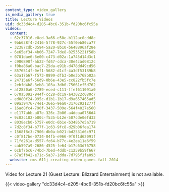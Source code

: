 ```yaml
---
content_type: video_gallery
is_media_gallery: true
title: Lecture Videos
uid: dc33d4c4-d205-4bc6-351b-fd20bc6fc55a
videos:
  content:
  - 62c37016-e8cd-3a66-e50e-b112ac0cdd8c
  - 9bb638f4-2416-5f78-927c-55f0eb80ca77
  - 32387cdb-3594-5a20-8b10-b648896af28e
  - 6e65ef34-4b06-7247-7de8-82535221f58b
  - 0781dae6-6e00-c473-d02a-1a745d14d3c1
  - c986898f-ab22-fd47-cdca-30e4cad0812c
  - f0ba86a0-bac7-25da-e91b-d478dd49cd56
  - 8576514f-0ef1-5682-d1cf-4a3df53189b8
  - 63a17b67-f573-0899-dfb3-b0e3b768b02a
  - 24715a6f-56d9-0b6e-43e5-cc822fb5fc7e
  - 2ebfd4b8-3eb8-103a-3db0-75661ef5d762
  - af2830a6-2789-eced-c111-ffef611091a0
  - 670a5092-944f-cc28-dc19-a43022c080c7
  - ed080f24-995c-d1b1-1b17-d9a657465ad5
  - 09a39476-74e1-36e5-9ea0-31762921277f
  - 16ad8fc4-790f-3437-509e-564f4027e560
  - e1177abb-a87e-326c-2b06-a4deaa0756d4
  - 9c02c182-b80c-f535-b12e-507cde0efd32
  - 8038ecb0-5757-e0dc-6b1e-b34867e5a719
  - 7d2c8f34-b77f-1c63-9fc8-d29b06fea174
  - 1568f8c3-7906-db0a-b021-bd2531d6c971
  - c0f817be-0734-04fb-e966-9f0f1d62091f
  - 71fd261a-d557-fc64-b77c-4e2ea11a6f59
  - cab597a9-2686-4525-fe64-b17c63d76758
  - 6cbf7bc6-74bd-7bed-4ddb-c1259b59f667
  - 67a5fb42-e71c-5a37-1dda-7d795f1fa093
  website: cms-611j-creating-video-games-fall-2014
---
```


Video for Lecture 21 (Guest Lecture: Blizzard Entertainment) is not available.

{{< video-gallery "dc33d4c4-d205-4bc6-351b-fd20bc6fc55a" >}}


